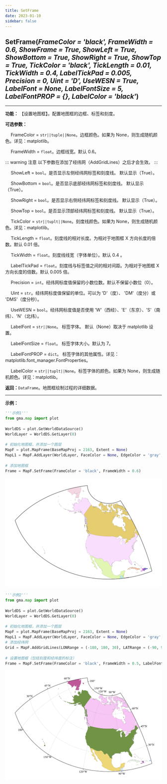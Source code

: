 ```yaml
---
title: SetFrame
date: 2023-01-10
sidebar: false
---
```


## **SetFrame**(*FrameColor = 'black', FrameWidth = 0.6, ShowFrame = True, ShowLeft = True, ShowBottom = True, ShowRight = True, ShowTop = True, TickColor = 'black', TickLength = 0.01, TickWidth = 0.4, LabelTickPad = 0.005, Precision = 0, Uint = 'D', UseWESN = True, LabelFont = None, LabelFontSize = 5, LabelFontPROP = {}, LabelColor = 'black'*)<Badge text="1.1.2 +"/> 

---

**功能：** 【设置地图框】。配置地图框的边框、标签和刻度。

**可选参数：**

&emsp; FrameColor = `str||tuple||None`。边框颜色。如果为 None，则生成随机颜色。详见：matplotlib。

&emsp; FrameWidth = `float`。边框线宽。默认 0.6。

::: warning 注意
以下参数在添加了经纬网（AddGridLines）之后才会生效。
:::

&emsp; ShowLeft = `bool`。是否显示左侧经纬网标签和刻度线。 默认显示（True）。

&emsp; ShowBottom = `bool`。是否显示底部经纬网标签和刻度线。 默认显示（True）。

&emsp; ShowRight = `bool`。是否显示右侧经纬网标签和刻度线。 默认显示（True）。

&emsp; ShowTop = `bool`。是否显示顶部经纬网标签和刻度线。 默认显示（True）。

&emsp; TickColor = `str||tuplt||None`。刻度线颜色。如果为 None，则生成随机颜色。详见：matplotlib。

&emsp; TickLength = `float`。刻度线的相对长度。为相对于地图框 X 方向长度的倍数。默认 0.01 倍。

&emsp; TickWidth = `float`。刻度线线宽（字体单位）。默认 0.4 。        

&emsp; LabelTickPad = `float`。刻度线与标签值之间的相对间距。为相对于地图框 X 方向长度的倍数。默认 0.005 倍。    

&emsp; Precision = `int`。经纬网标度值保留的小数位数。默认不保留小数位（0）。   
        
&emsp; Uint = `str`。经纬网标度值保留的单位。可以为 'D'（度）、 'DM'（度分）或 'DMS'（度分秒）。   

&emsp; UseWESN = `bool`。经纬网标度值是否使用 'W'（西经）、'E'（东京）、'S'（南纬）、'N'（北纬）。

&emsp; LabelFont = `str||None`。 标签字体。 默认（None）取决于 matplotlib 设置。

&emsp; LabelFontSize = `float`。 标签字体大小。默认为 7。

&emsp; LabelFontPROP = `dict`。 标签字体的其他属性。详见：matplotlib.font_manager.FontProperties。

&emsp; LabelColor = `str||tuplt||None`。标签字体的颜色。如果为 None，则生成随机颜色。详见：matplotlib。
    
**返回：**`DataFrame`。地图框绘制过程的详细数据。

---

**示例：**
```python
'''示例1'''
from gma.map import plot

WorldDS = plot.GetWorldDataSource()
WorldLayer = WorldDS.GetLayer(0)

# 初始化地图框，并添加一个图层
MapF = plot.MapFrame(BaseMapProj = 2163, Extent = None)
MapL1 = MapF.AddLayer(WorldLayer, FaceColor = None, EdgeColor = 'gray', LineWidth = 0.1)

# 添加地图框
Frame = MapF.SetFrame(FrameColor = 'black', FrameWidth = 0.6)
```
![](/map/SetFrame.png)

```python
'''示例2'''
from gma.map import plot

WorldDS = plot.GetWorldDataSource()
WorldLayer = WorldDS.GetLayer(0)

# 初始化地图框，并添加一个图层
MapF = plot.MapFrame(BaseMapProj = 2163, Extent = None)
MapL1 = MapF.AddLayer(WorldLayer, FaceColor = None, EdgeColor = 'gray', LineWidth = 0.1)
# 添加经纬网
Grid = MapF.AddGridLines(LONRange = (-180, 180, 30), LATRange = (-90, 90, 15), LineWidth = 0.2)

# 设置地图框（包括刻度和经纬度的标注）
Frame = MapF.SetFrame(FrameColor = 'black', FrameWidth = 0.5, LabelFontSize = 7, TickLength = 0.008)
```
![](/map/SetFrame1.png)
